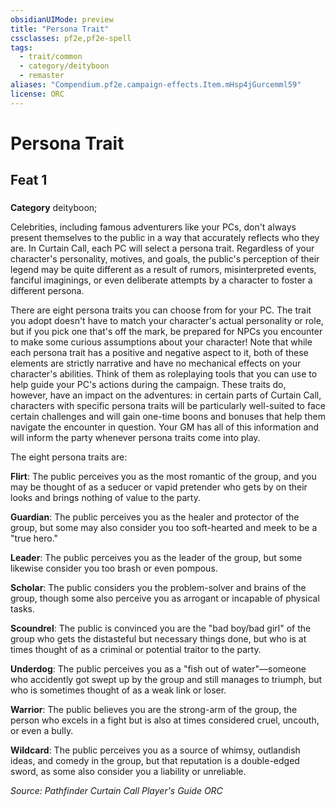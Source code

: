 ```yaml
---
obsidianUIMode: preview
title: "Persona Trait"
cssclasses: pf2e,pf2e-spell
tags:
  - trait/common
  - category/deityboon
  - remaster
aliases: "Compendium.pf2e.campaign-effects.Item.mHsp4jGurcemml59"
license: ORC
---
```

# Persona Trait
## Feat 1
### 

**Category** deityboon; 




Celebrities, including famous adventurers like your PCs, don't always present themselves to the public in a way that accurately reflects who they are. In Curtain Call, each PC will select a persona trait. Regardless of your character's personality, motives, and goals, the public's perception of their legend may be quite different as a result of rumors, misinterpreted events, fanciful imaginings, or even deliberate attempts by a character to foster a different persona.

There are eight persona traits you can choose from for your PC. The trait you adopt doesn't have to match your character's actual personality or role, but if you pick one that's off the mark, be prepared for NPCs you encounter to make some curious assumptions about your character! Note that while each persona trait has a positive and negative aspect to it, both of these elements are strictly narrative and have no mechanical effects on your character's abilities. Think of them as roleplaying tools that you can use to help guide your PC's actions during the campaign. These traits do, however, have an impact on the adventures: in certain parts of Curtain Call, characters with specific persona traits will be particularly well-suited to face certain challenges and will gain one-time boons and bonuses that help them navigate the encounter in question. Your GM has all of this information and will inform the party whenever persona traits come into play.

The eight persona traits are:

**Flirt**: The public perceives you as the most romantic of the group, and you may be thought of as a seducer or vapid pretender who gets by on their looks and brings nothing of value to the party.

**Guardian**: The public perceives you as the healer and protector of the group, but some may also consider you too soft-hearted and meek to be a "true hero."

**Leader**: The public perceives you as the leader of the group, but some likewise consider you too brash or even pompous.

**Scholar**: The public considers you the problem-solver and brains of the group, though some also perceive you as arrogant or incapable of physical tasks.

**Scoundrel**: The public is convinced you are the "bad boy/bad girl" of the group who gets the distasteful but necessary things done, but who is at times thought of as a criminal or potential traitor to the party.

**Underdog**: The public perceives you as a "fish out of water"—someone who accidently got swept up by the group and still manages to triumph, but who is sometimes thought of as a weak link or loser.

**Warrior**: The public believes you are the strong-arm of the group, the person who excels in a fight but is also at times considered cruel, uncouth, or even a bully.

**Wildcard**: The public perceives you as a source of whimsy, outlandish ideas, and comedy in the group, but that reputation is a double-edged sword, as some also consider you a liability or unreliable.

*Source: Pathfinder Curtain Call Player's Guide*
*ORC*